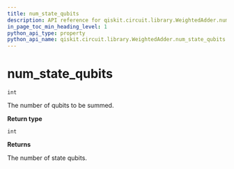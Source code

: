 ```yaml
---
title: num_state_qubits
description: API reference for qiskit.circuit.library.WeightedAdder.num_state_qubits
in_page_toc_min_heading_level: 1
python_api_type: property
python_api_name: qiskit.circuit.library.WeightedAdder.num_state_qubits
---
```


# num\_state\_qubits

<span id="qiskit.circuit.library.WeightedAdder.num_state_qubits" />

`int`

The number of qubits to be summed.

**Return type**

`int`

**Returns**

The number of state qubits.

